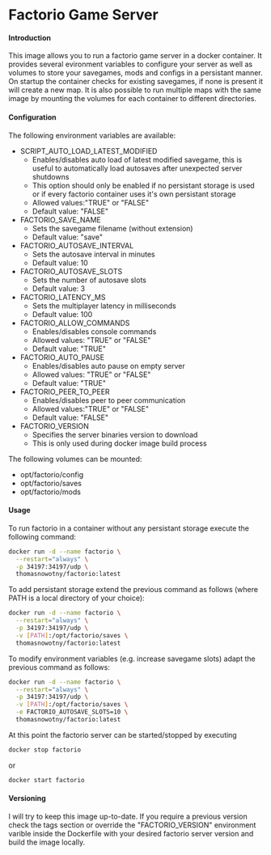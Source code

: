 # Factorio Game Server

#### Introduction
This image allows you to run a factorio game server in a docker container. It provides several evironment variables to configure your server as well as volumes to store your savegames, mods and configs in a persistant manner. On startup the container checks for existing savegames, if none is present it will create a new map. It is also possible to run multiple maps with the same image by mounting the volumes for each container to different directories.

#### Configuration
The following environment variables are available:
* SCRIPT_AUTO_LOAD_LATEST_MODIFIED
  * Enables/disables auto load of latest modified savegame, this is useful to automatically load autosaves after unexpected server shutdowns
  * This option should only be enabled if no persistant storage is used or if every factorio container uses it's own persistant storage
  * Allowed values:"TRUE" or "FALSE"
  * Default value: "FALSE"
* FACTORIO_SAVE_NAME
  * Sets the savegame filename (without extension)
  * Default value: "save"
* FACTORIO_AUTOSAVE_INTERVAL
  * Sets the autosave interval in minutes
  * Default value: 10
* FACTORIO_AUTOSAVE_SLOTS
  * Sets the number of autosave slots
  * Default value: 3
* FACTORIO_LATENCY_MS
  * Sets the multiplayer latency in milliseconds
  * Default value: 100
* FACTORIO_ALLOW_COMMANDS
  * Enables/disables console commands
  * Allowed values: "TRUE" or "FALSE"
  * Default value: "TRUE"
* FACTORIO_AUTO_PAUSE
  * Enables/disables auto pause on empty server
  * Allowed values: "TRUE" or "FALSE"
  * Default value: "TRUE"
* FACTORIO_PEER_TO_PEER
  * Enables/disables peer to peer communication
  * Allowed values:"TRUE" or "FALSE"
  * Default value: "FALSE"
* FACTORIO_VERSION
  * Specifies the server binaries version to download
  * This is only used during docker image build process

The following volumes can be mounted:
* opt/factorio/config
* opt/factorio/saves
* opt/factorio/mods

#### Usage
To run factorio in a container without any persistant storage execute the following command:
~~~sh
docker run -d --name factorio \
  --restart="always" \
  -p 34197:34197/udp \
  thomasnowotny/factorio:latest
~~~
To add persistant storage extend the previous command as follows (where PATH is a local directory of your choice):
~~~sh
docker run -d --name factorio \
  --restart="always" \
  -p 34197:34197/udp \
  -v [PATH]:/opt/factorio/saves \
  thomasnowotny/factorio:latest
~~~
To modify environment variables (e.g. increase savegame slots) adapt the previous command as follows:
~~~sh
docker run -d --name factorio \
  --restart="always" \
  -p 34197:34197/udp \
  -v [PATH]:/opt/factorio/saves \
  -e FACTORIO_AUTOSAVE_SLOTS=10 \
  thomasnowotny/factorio:latest
~~~
At this point the factorio server can be started/stopped by executing
~~~sh
docker stop factorio
~~~
or
~~~sh
docker start factorio
~~~

#### Versioning
I will try to keep this image up-to-date. If you require a previous version check the tags section or override the "FACTORIO_VERSION" environment varible inside the Dockerfile with your desired factorio server version and build the image locally.
